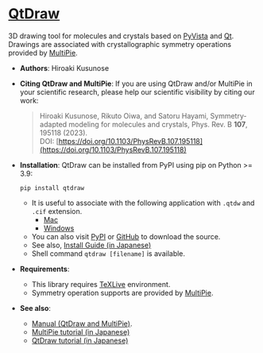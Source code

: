 # [QtDraw](https://cmt-mu.github.io/QtDraw/)

3D drawing tool for molecules and crystals based on [PyVista](https://docs.pyvista.org/) and [Qt](https://www.riverbankcomputing.com/static/Docs/PyQt5/#).
Drawings are associated with crystallographic symmetry operations provided by [MultiPie](https://github.com/CMT-MU/MultiPie).

- **Authors**: Hiroaki Kusunose

- **Citing QtDraw and MultiPie**: If you are using QtDraw and/or MultiPie in your scientific research, please help our scientific visibility by citing our work:
    > Hiroaki Kusunose, Rikuto Oiwa, and Satoru Hayami, Symmetry-adapted modeling for molecules and crystals, Phys. Rev. B <b>107</b>, 195118 (2023).<br>
    > DOI: [https://doi.org/10.1103/PhysRevB.107.195118](https://doi.org/10.1103/PhysRevB.107.195118)

- **Installation**: QtDraw can be installed from PyPI using pip on Python >= 3.9:
    ```
    pip install qtdraw
    ```
    - It is useful to associate with the following application with `.qtdw` and `.cif` extension.
      - [Mac](https://github.com/CMT-MU/QtDraw/tree/main/others/QtDraw_MacApp.zip)
      - [Windows](https://github.com/CMT-MU/QtDraw/tree/main/others/QtDraw_WinApp.zip)
    - You can also visit [PyPI](https://pypi.org/project/qtdraw/) or [GitHub](https://github.com/CMT-MU/QtDraw) to download the source.
    - See also, [Install Guide (in Japanese)](./src/install_guide.pdf)
    - Shell command `qtdraw [filename]` is available.

- **Requirements**:
  - This library requires [TeXLive](https://www.tug.org/texlive/) environment.
  - Symmetry operation supports are provided by [MultiPie](https://github.com/CMT-MU/MultiPie).

- **See also**:
  - [Manual (QtDraw and MultiPie)](https://github.com/CMT-MU/QtDraw/blob/main/docs/src/manual.pdf).
  - [MultiPie tutorial (in Japanese)](https://cmt-mu.github.io/MultiPieTutorial/)
  - [QtDraw tutorial (in Japanese)](https://cmt-mu.github.io/QtDrawTutorial/)
